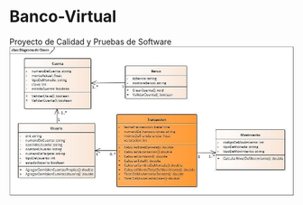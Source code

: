 # Banco-Virtual
 Proyecto de Calidad y Pruebas de Software  
 ![Alt text](/Assets/Diagrama_de_Clases_V2.jpg?raw=true "Diagrama")
